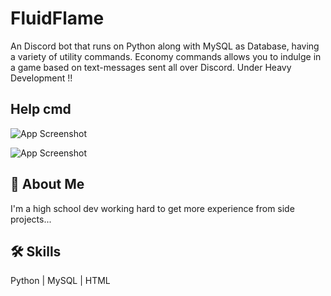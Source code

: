 
# FluidFlame

An Discord bot that runs on Python along with MySQL as Database, having a variety of utility commands. Economy commands allows you to indulge in a game based on text-messages sent all over Discord. Under Heavy Development !!


## Help cmd

![App Screenshot](https://cdn.discordapp.com/attachments/936601449415204876/1018550830074433556/unknown.png)

![App Screenshot](https://cdn.discordapp.com/attachments/936601449415204876/1018550830271582298/unknown.png)

## 🚀 About Me
I'm a high school dev working hard to get more experience from side projects...


## 🛠 Skills
Python | MySQL | HTML 

